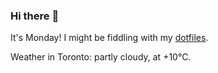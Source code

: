 ### Hi there :wave:

It's Monday! I might be fiddling with my [dotfiles](https://github.com/bewuethr/dotfiles).

Weather in Toronto: partly cloudy, at +10°C.
